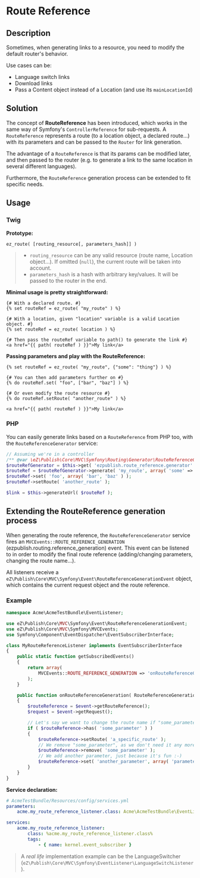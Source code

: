 # Route Reference

## Description
Sometimes, when generating links to a resource, you need to modify the default router's behavior.

Use cases can be:
* Language switch links
* Download links
* Pass a Content object instead of a Location (and use its `mainLocationId`)

## Solution
The concept of **RouteReference** has been introduced, which works in the same way of Symfony's `ControllerReference`
for sub-requests. A `RouteReference` represents a route (to a location object, a declared route...)
with its parameters and can be passed to the `Router` for link generation.

The advantage of a `RouteReference` is that its params can be modified later, and then passed to the router
(e.g. to generate a link to the same location in several different languages).

Furthermore, the `RouteReference` generation process can be extended to fit specific needs.

## Usage
### Twig
**Prototype:**

```
ez_route( [routing_resource[, parameters_hash]] )
```

> * `routing_resource` can be any valid resource (route name, Location object...).
>   If omitted (`null`), the current route will be taken into account.
> * `parameters_hash` is a hash with arbitrary key/values. It will be passed to the router in the end.

**Minimal usage is pretty straightforward:**

```jinja
{# With a declared route. #}
{% set routeRef = ez_route( "my_route" ) %}

{# With a location, given "location" variable is a valid Location object. #}
{% set routeRef = ez_route( location ) %}

{# Then pass the routeRef variable to path() to generate the link #}
<a href="{{ path( routeRef ) }}">My link</a>
```

**Passing parameters and play with the RouteReference:**

```jinja
{% set routeRef = ez_route( "my_route", {"some": "thing"} ) %}

{# You can then add parameters further on #}
{% do routeRef.set( "foo", ["bar", "baz"] ) %}

{# Or even modify the route resource #}
{% do routeRef.setRoute( "another_route" ) %}

<a href="{{ path( routeRef ) }}">My link</a>
```

### PHP
You can easily generate links based on a `RouteReference` from PHP too, with the `RouteReferenceGenerator` service:

```php
// Assuming we're in a controller
/** @var \eZ\Publish\Core\MVC\Symfony\Routing\Generator\RouteReferenceGeneratorInterface $routeRefGenerator */
$routeRefGenerator = $this->get( 'ezpublish.route_reference.generator' );
$routeRef = $routeRefGenerator->generate( 'my_route', array( 'some' => 'thing' );
$routeRef->set( 'foo', array( 'bar', 'baz' ) );
$routeRef->setRoute( 'another_route' );

$link = $this->generateUrl( $routeRef );
```

## Extending the RouteReference generation process
When generating the route reference, the `RouteReferenceGenerator` service fires an `MVCEvents::ROUTE_REFERENCE_GENERATION`
(ezpublish.routing.reference_generation) event. This event can be listened to in order to modify the final route reference
(adding/changing parameters, changing the route name...).

All listeners receive a `eZ\Publish\Core\MVC\Symfony\Event\RouteReferenceGenerationEvent` object, which contains the
current request object and the route reference.

### Example
```php
namespace Acme\AcmeTestBundle\EventListener;

use eZ\Publish\Core\MVC\Symfony\Event\RouteReferenceGenerationEvent;
use eZ\Publish\Core\MVC\Symfony\MVCEvents;
use Symfony\Component\EventDispatcher\EventSubscriberInterface;

class MyRouteReferenceListener implements EventSubscriberInterface
{
    public static function getSubscribedEvents()
    {
        return array(
            MVCEvents::ROUTE_REFERENCE_GENERATION => 'onRouteReferenceGeneration'
        );
    }

    public function onRouteReferenceGeneration( RouteReferenceGenerationEvent $event )
    {
        $routeReference = $event->getRouteReference();
        $request = $event->getRequest();

        // Let's say we want to change the route name if "some_parameter" param is present
        if ( $routeReference->has( 'some_parameter' ) )
        {
            $routeReference->setRoute( 'a_specific_route' );
            // We remove "some_parameter", as we don't need it any more
            $routeReference->remove( 'some_parameter' );
            // We add another parameter, just because it's fun :-)
            $routeReference->set( 'another_parameter', array( 'parameters', 'are', 'fun' ) );
        }
    }
}
```

**Service declaration:**

```yaml
# AcmeTestBundle/Resources/config/services.yml
parameters:
    acme.my_route_reference_listener.class: Acme\AcmeTestBundle\EventListener\MyRouteReferenceListener

services:
    acme.my_route_reference_listener:
        class: %acme.my_route_reference_listener.class%
        tags:
            - { name: kernel.event_subscriber }
```

> A *real life* implementation example can be the LanguageSwitcher (`eZ\Publish\Core\MVC\Symfony\EventListener\LanguageSwitchListener`).
